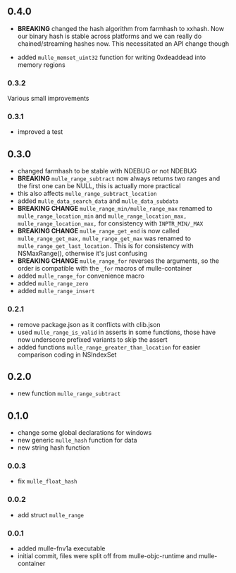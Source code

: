 ## 0.4.0

* **BREAKING** changed the hash algorithm from farmhash to xxhash. Now our binary hash is stable across platforms and we can really do chained/streaming hashes now. This necessitated an API change though

* added `mulle_memset_uint32` function for writing 0xdeaddead into memory regions


### 0.3.2

Various small improvements

### 0.3.1




* improved a test

## 0.3.0

* changed farmhash to be stable with NDEBUG or not NDEBUG
* **BREAKING** `mulle_range_subtract` now always returns two ranges and the first one can be NULL, this is actually more practical
* this also affects `mulle_range_subtract_location`
* added `mulle_data_search_data` and `mulle_data_subdata`
* **BREAKING CHANGE** `mulle_range_min/mulle_range_max` renamed to `mulle_range_location_min` and `mulle_range_location_max,` `mulle_range_location_max,` for consistency with `INPTR_MIN/_MAX`
* **BREAKING CHANGE** `mulle_range_get_end` is now called `mulle_range_get_max,` `mulle_range_get_max` was renamed to `mulle_range_get_last_location.` This is for consistency with NSMaxRange(), otherwise it's just confusing
* **BREAKING CHANGE** `mulle_range_for` reverses the arguments, so the order is compatible with the `_for` macros of mulle-container
* added `mulle_range_for` convenience macro
* added `mulle_range_zero`
* added `mulle_range_insert`


### 0.2.1

* remove package.json as it conflicts with clib.json
* used `mulle_range_is_valid` in asserts in some functions, those have now underscore prefixed variants to skip the assert
* added functions `mulle_range_greater_than_location` for easier comparison coding in NSIndexSet

## 0.2.0

* new function `mulle_range_subtract`


## 0.1.0

* change some global declarations for windows
* new generic `mulle_hash` function for data
* new string hash function


### 0.0.3

* fix `mulle_float_hash`

### 0.0.2

* add struct `mulle_range`

### 0.0.1

* added mulle-fnv1a executable
* initial commit, files were split off from mulle-objc-runtime and mulle-container
